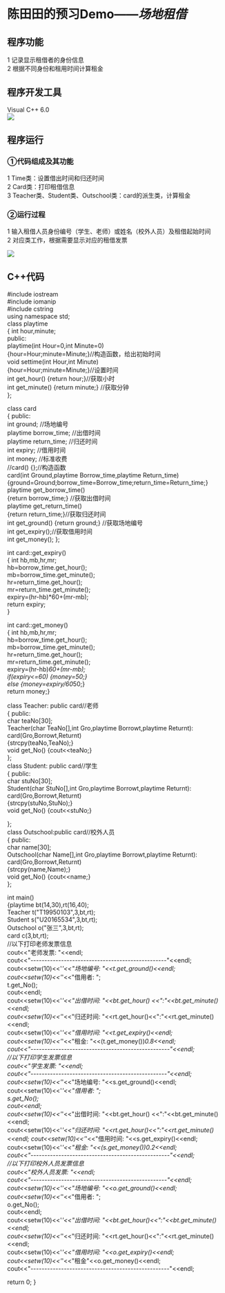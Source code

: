 # 陈田田的预习Demo——***场地租借***
## **程序功能**
1 记录显示租借者的身份信息    
2 根据不同身份和租用时间计算租金
## **程序开发工具**
Visual C++ 6.0                              
![](C:\Users\chenTT\Desktop\QQ图片20180813222504.png)
## **程序运行**
### ①代码组成及其功能
1 Time类：设置借出时间和归还时间   
2 Card类：打印租借信息   
3 Teacher类、Student类、Outschool类：card的派生类，计算租金
### ②运行过程
1 输入租借人员身份编号（学生、老师）或姓名（校外人员）及租借起始时间         
2 对应类工作，根据需要显示对应的租借发票   
   
![](https://i03piccdn.sogoucdn.com/507337bb3c63c294)
## **C++代码**
#include iostream   
#include iomanip   
#include cstring  
using namespace std;   
class playtime  
{ 
  int hour,minute;   
  public:   
  playtime(int Hour=0,int Minute=0)   
  {hour=Hour;minute=Minute;}//构造函数，给出初始时间    
  void settime(int Hour,int Minute)    
  {hour=Hour;minute=Minute;}//设置时间   
  int get_hour() {return hour;}//获取小时   
  int get_minute() {return minute;}  //获取分钟   
};

class card   
{ public:   
  int ground;    //场地编号    
  playtime borrow_time;  //出借时间   
  playtime return_time; //归还时间   
  int expiry; //借用时间   
  int money;   //标准收费   
  //card() {};//构造函数   
  card(int Ground,playtime Borrow_time,playtime Return_time)     
  {ground=Ground;borrow_time=Borrow_time;return_time=Return_time;}   
  playtime get_borrow_time()    
  {return borrow_time;} //获取出借时间    
  playtime get_return_time()   
  {return return_time;}//获取归还时间   
  int get_ground() {return ground;}   //获取场地编号    
  int get_expiry();//获取借用时间   
  int get_money();
};

int card::get_expiry()   
{ int hb,mb,hr,mr;   
  hb=borrow_time.get_hour();   
  mb=borrow_time.get_minute();   
  hr=return_time.get_hour();   
  mr=return_time.get_minute();   
  expiry=(hr-hb)*60+(mr-mb);   
  return expiry;   
 }  

int card::get_money()    
{ int hb,mb,hr,mr;   
  hb=borrow_time.get_hour();   
  mb=borrow_time.get_minute();   
  hr=return_time.get_hour();   
  mr=return_time.get_minute();   
  expiry=(hr-hb)*60+(mr-mb);   
  if(expiry<=60) {money=50;}   
  else {money=expiry/60*50;}   
  return money;}   

class Teacher: public card//老师   
{ public:   
  char teaNo[30];   
  Teacher(char TeaNo[],int Gro,playtime Borrowt,playtime Returnt): card(Gro,Borrowt,Returnt)   
  {strcpy(teaNo,TeaNo);}   
  void get_No() {cout<<teaNo;}   
};   
class Student: public card//学生   
{ public:   
  char stuNo[30];   
  Student(char StuNo[],int Gro,playtime Borrowt,playtime Returnt): card(Gro,Borrowt,Returnt)   
  {strcpy(stuNo,StuNo);}   
  void get_No() {cout<<stuNo;}   
  
};   
class Outschool:public card//校外人员   
{ public:   
  char name[30];   
  Outschool(char Name[],int Gro,playtime Borrowt,playtime Returnt): card(Gro,Borrowt,Returnt)   
  {strcpy(name,Name);}   
  void get_No() {cout<<name;}   
};   

int main()    
{playtime bt(14,30),rt(16,40);   
 Teacher t("T19950103",3,bt,rt);   
 Student s("U20165534",3,bt,rt);   
 Outschool o("张三",3,bt,rt);   
 card c(3,bt,rt);   
 //以下打印老师发票信息    
 cout<<"老师发票: "<<endl;    
 cout<<"-------------------------------------------------"<<endl;    
 cout<<setw(10)<<'*'<<"场地编号: "<<t.get_ground()<<endl;    
 cout<<setw(10)<<'*'<<"借用者: ";   
 t.get_No();   
 cout<<endl;     
 cout<<setw(10)<<'*'<<"出借时间: "<<bt.get_hour()   <<":"<<bt.get_minute()<<endl;    
 cout<<setw(10)<<'*'<<"归还时间: "<<rt.get_hour()<<":"<<rt.get_minute()<<endl;    
 cout<<setw(10)<<'*'<<"借用时间: "<<t.get_expiry()<<endl;   
 cout<<setw(10)<<'*'<<"租金: "<<(t.get_money())*0.8<<endl;   
 cout<<"--------------------------------------------------"<<endl;    
 //以下打印学生发票信息    
 cout<<"学生发票: "<<endl;    
 cout<<"-------------------------------------------------"<<endl;    
 cout<<setw(10)<<'*'<<"场地编号: "<<s.get_ground()<<endl;    
 cout<<setw(10)<<'*'<<"借用者: ";   
 s.get_No();   
 cout<<endl;     
 cout<<setw(10)<<'*'<<"出借时间: "<<bt.get_hour()   <<":"<<bt.get_minute()<<endl;    
 cout<<setw(10)<<'*'<<"归还时间: "<<rt.get_hour()<<":"<<rt.get_minute()<<endl; 
 cout<<setw(10)<<'*'<<"借用时间: "<<s.get_expiry()<<endl;   
 cout<<setw(10)<<'*'<<"租金: "<<(s.get_money())*0.2<<endl;   
 cout<<"--------------------------------------------------"<<endl;    
 //以下打印校外人员发票信息    
 cout<<"校外人员发票: "<<endl;    
 cout<<"-------------------------------------------------"<<endl;    
 cout<<setw(10)<<'*'<<"场地编号: "<<o.get_ground()<<endl;    
 cout<<setw(10)<<'*'<<"借用者: ";   
 o.get_No();   
 cout<<endl;     
 cout<<setw(10)<<'*'<<"出借时间: "<<bt.get_hour()<<":"<<bt.get_minute()<<endl;    
 cout<<setw(10)<<'*'<<"归还时间: "<<rt.get_hour()<<":"<<rt.get_minute()<<endl;    
 cout<<setw(10)<<'*'<<"借用时间: "<<o.get_expiry()<<endl;   
 cout<<setw(10)<<'*'<<"租金"<<o.get_money()<<endl;   
 cout<<"--------------------------------------------------"<<endl;
 
return 0;
}